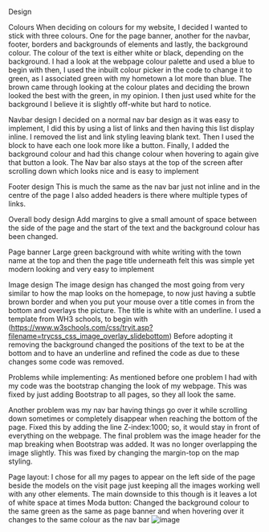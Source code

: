 Design 



Colours
When deciding on colours for my website, I decided I wanted to stick with three colours. One for the page banner, another for the navbar, footer, borders and backgrounds of elements and lastly, the background colour. The colour of the text is either white or black, depending on the background. I had a look at the webpage colour palette and used a blue to begin with then, I used the inbuilt colour picker in the code to change it to green, as I associated green with my hometown a lot more than blue. The brown came through looking at the colour plates and deciding the brown looked the best with the green, in my opinion. I then just used white for the background I believe it is slightly off-white but hard to notice.

Navbar design
I decided on a normal nav bar design as it was easy to implement, I did this by using a list of links and then having this list display inline. I removed the list and link styling leaving blank text. Then I used the block to have each one look more like a button. Finally, I added the background colour and had this change colour when hovering to again give that button a look. The Nav bar also stays at the top of the screen after scrolling down which looks nice and is easy to implement

Footer design
This is much the same as the nav bar just not inline and in the centre of the page I also added headers is there where multiple types of links. 

Overall body design
Add margins to give a small amount of space between the side of the page and the start of the text and the background colour has been changed.

Page banner
Large green background with white writing with the town name at the top and then the page title underneath felt this was simple yet modern looking and very easy to implement 

Image design
The image design has changed the most going from very similar to how the map looks on the homepage, to now just having a subtle brown border and when you put your mouse over a title comes in from the bottom and overlays the picture. The title is white with an underline. I used a template from WH3 schools, to begin with
(https://www.w3schools.com/css/tryit.asp?filename=trycss_css_image_overlay_slidebottom)
Before adopting it removing the background changed the positions of the text to be at the bottom and to have an underline and refined the code as due to these changes some code was removed.  

Problems while implementing:
As mentioned before one problem I had with my code was the bootstrap changing the look of my webpage. This was fixed by just adding Bootstrap to all pages, so they all look the same.

Another problem was my nav bar having things go over it while scrolling down sometimes or completely disappear when reaching the bottom of the page. Fixed this by adding the line Z-index:1000; so, it would stay in front of everything on the webpage.
The final problem was the image header for the map breaking when Bootstrap was added. It was no longer overlapping the image slightly. This was fixed by changing the margin-top on the map styling. 

Page layout:
I chose for all my pages to appear on the left side of the page beside the models on the visit page just keeping all the images working well with any other elements. The main downside to this though is it leaves a lot of white space at times
Moda button:
Changed the background colour to the same green as the same as page banner and when hovering over it changes to the same colour as the nav bar 
![image](https://github.com/user-attachments/assets/6642e7cf-7a8f-4b0e-92d2-b68dcebd65c7)
